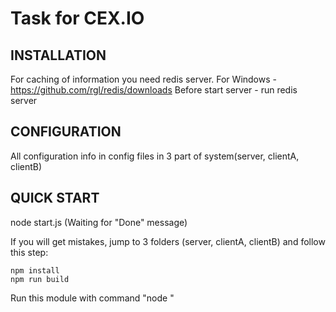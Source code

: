 Task for CEX.IO
=============================

INSTALLATION
------------
For caching of information you need redis server.
For Windows - https://github.com/rgl/redis/downloads
Before start server - run redis server


CONFIGURATION
------------
All configuration info in config files in 3 part of system(server, clientA, clientB)


QUICK START
-----------

node start.js
(Waiting for "Done" message)

If you will get mistakes, jump to 3 folders (server, clientA, clientB) and follow this step:

```
npm install
npm run build
```

Run this module with command "node <module>"

